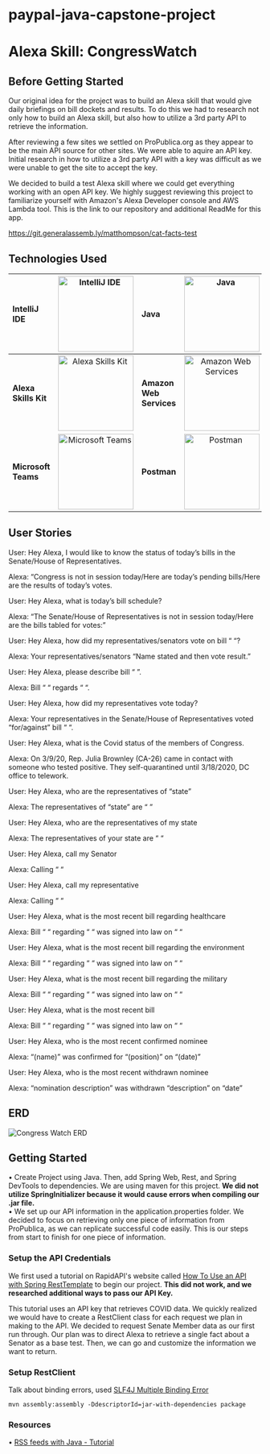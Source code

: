 # paypal-java-capstone-project

# Alexa Skill: CongressWatch

## Before Getting Started

Our original idea for the project was to build an Alexa skill that would give daily briefings on bill dockets and
results. To do this we had to research not only how to build an Alexa skill, but also how to utilize a 3rd party API to retrieve
the information.  

After reviewing a few sites we settled on ProPublica.org as they appear to be the main API source for other sites. We
were able to aquire an API key. Initial research in how to utilize a 3rd party API with a key was difficult as we were unable to get the site to accept
the key.  

We decided to build a test Alexa skill where we could get everything working with an open API key. We highly suggest reviewing this project to familiarize yourself with Amazon's Alexa Developer console and AWS Lambda tool. This is the link to our repository and additional ReadMe for this app.

https://git.generalassemb.ly/matthompson/cat-facts-test

## Technologies Used
| __IntelliJ IDE__ | <img src="https://upload.wikimedia.org/wikipedia/commons/9/9c/IntelliJ_IDEA_Icon.svg" alt="IntelliJ IDE" width="150"/> | __Java__ | <img src="https://cdn.freebiesupply.com/logos/thumbs/2x/java-4-logo.png" alt="Java" width="150"/> | 
| :------- | :-------: | :------- | :-----: |
| __Alexa Skills Kit__ | <img src="https://d3ogm7ac91k97u.cloudfront.net/content/dam/alexa/alexa-brand-guidelines-2021-refresh-/Alexa_Logo_RGB_BLUE.png" alt="Alexa Skills Kit" width="150"/> | __Amazon Web Services__ | <img src="https://d1.awsstatic.com/logos/aws-logo-lockups/poweredbyaws/PB_AWS_logo_RGB_stacked.547f032d90171cdea4dd90c258f47373c5573db5.png" alt="Amazon Web Services" width="150"/> 
| __Microsoft Teams__ | <img src="https://www.marshall.edu/it/files/microsoft-team-2019-300x300.png" alt="Microsoft Teams" width="150"/> | __Postman__ | <img src="https://www.postman.com/assets/logos/postman-logo-stacked.svg" alt="Postman" width="150"/> |




## User Stories  

User: Hey Alexa, I would like to know the status of today’s bills in the Senate/House of Representatives.  

Alexa: “Congress is not in session today/Here are today’s pending bills/Here are the results of today’s votes. 

User: Hey Alexa, what is today’s bill schedule? 

Alexa: “The Senate/House of Representatives is not in session today/Here are the bills tabled for votes:” 

User: Hey Alexa, how did my representatives/senators vote on bill “ “? 

Alexa: Your representatives/senators “Name stated and then vote result.” 

User: Hey Alexa, please describe bill “ ”. 

Alexa: Bill “ “ regards “ “. 

User: Hey Alexa, how did my representatives vote today? 

Alexa: Your representatives in the Senate/House of Representatives voted “for/against” bill “ “. 

User: Hey Alexa, what is the Covid status of the members of Congress.  

Alexa:  On 3/9/20, Rep. Julia Brownley (CA-26) came in contact with someone who tested positive. They self-quarantined until 3/18/2020, DC office to telework. 

User: Hey Alexa, who are the representatives of “state” 

Alexa: The representatives of “state” are “ ” 

User: Hey Alexa, who are the representatives of my state 

Alexa: The representatives of your state are “ “ 

User: Hey Alexa, call my Senator 

Alexa: Calling “ “ 

User: Hey Alexa, call my representative 

Alexa: Calling “ “ 

User: Hey Alexa, what is the most recent bill regarding healthcare 

Alexa: Bill “ “ regarding “ “ was signed into law on “ “ 

User: Hey Alexa, what is the most recent bill regarding the environment 

Alexa: Bill “ “ regarding “ “ was signed into law on “ “ 

User: Hey Alexa, what is the most recent bill regarding the military 

Alexa: Bill “ “ regarding “ “ was signed into law on “ “ 

User: Hey Alexa, what is the most recent bill  

Alexa: Bill “ “ regarding “ “ was signed into law on “ “ 

User: Hey Alexa, who is the most recent confirmed nominee 

Alexa: “(name)” was confirmed for “(position)” on “(date)” 

User: Hey Alexa, who is the most recent withdrawn nominee 

Alexa: “nomination description” was withdrawn “description” on “date”  

## ERD

![Congress Watch ERD](https://git.generalassemb.ly/matthompson/paypal-java-capstone-project/blob/master/Photos/paypal-java-capstone-project.png)

## Getting Started
• Create Project using Java. Then, add Spring Web, Rest, and Spring DevTools to dependencies. We are using maven for this project. __We did not utilize SpringInitializer because it would cause errors when compiling our .jar file.__  
• We set up our API information in the application.properties folder. We decided to focus on retrieving only one piece of information from ProPublica, as we can replicate successful code easily. This is our steps from start to finish for one piece of information. 

### Setup the API Credentials
We first used a tutorial on RapidAPI's website called [How To Use an API with Spring RestTemplate](https://rapidapi.com/blog/how-to-use-an-api-with-spring-resttemplate/) to begin our project. __This did not work, and we researched additional ways to pass our API Key.__  

This tutorial uses an API key that retrieves COVID data. We quickly realized we would have to create a RestClient class for each request we plan in making to the API. We decided to request Senate Member data as our first run through. Our plan was to direct Alexa to retrieve a single fact about a Senator as a base test. Then, we can go and customize the information we want to return. 

### Setup RestClient
Talk about binding errors, used [SLF4J Multiple Binding Error](http://www.slf4j.org/codes.html#multiple_bindings) 

>  

    mvn assembly:assembly -DdescriptorId=jar-with-dependencies package

### Resources
• [RSS feeds with Java - Tutorial](https://www.vogella.com/tutorials/RSSFeed/article.html)
